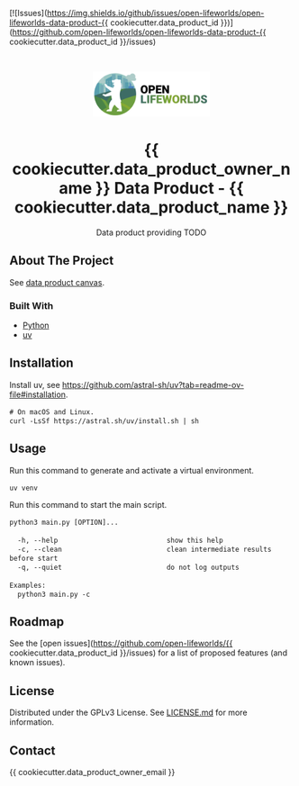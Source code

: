 [![Issues](https://img.shields.io/github/issues/open-lifeworlds/open-lifeworlds-data-product-{{ cookiecutter.data_product_id }})](https://github.com/open-lifeworlds/open-lifeworlds-data-product-{{ cookiecutter.data_product_id }}/issues)

<br />
<p align="center">
  <a href="https://github.com/open-lifeworlds/open-lifeworlds-data-product-{{ cookiecutter.data_product_id }}">
    <img src="logo_with_text.png" alt="Logo" height="80">
  </a>

  <h1 align="center">{{ cookiecutter.data_product_owner_name }} Data Product - {{ cookiecutter.data_product_name }}</h1>

  <p align="center">
    Data product providing TODO</a>
  </p>
</p>

## About The Project

See [data product canvas](docs/data-product-canvas.md).

### Built With

* [Python](https://www.python.org/)
* [uv](https://docs.astral.sh/uv/)

## Installation

Install uv, see https://github.com/astral-sh/uv?tab=readme-ov-file#installation.

```shell
# On macOS and Linux.
curl -LsSf https://astral.sh/uv/install.sh | sh
```

## Usage

Run this command to generate and activate a virtual environment.

```shell
uv venv
```

Run this command to start the main script.

```shell
python3 main.py [OPTION]...

  -h, --help                           show this help
  -c, --clean                          clean intermediate results before start
  -q, --quiet                          do not log outputs

Examples:
  python3 main.py -c
```

## Roadmap

See the [open issues](https://github.com/open-lifeworlds/{{ cookiecutter.data_product_id }}/issues) for a list of
proposed features (and
known issues).

## License

Distributed under the GPLv3 License. See [LICENSE.md](./LICENSE.md) for more information.

## Contact

{{ cookiecutter.data_product_owner_email }}
